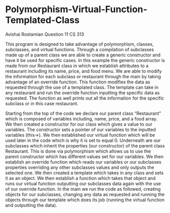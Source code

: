 # Polymorphism-Virtual-Function-Templated-Class

Avishai Rostamian
Question 11 CS 313

  This program is designed to take advantage of polymorphism, classes, subclasses, and virtual functions. Through a compilation of subclasses made up of a parent class we are able to create a generic constructor and have it be used for specific cases. In this example the generic constructor is made from our Restaurant class in which we establish attributes to a restaurant including its name, price, and food menu. We are able to modify the information for each subclass or restaurant through the main by taking advantage of an override function. This function modifies the data as requested through the use of a templated class. The template can take in any restaurant and run the override function inputting the specific data as requested. The function as well prints out all the information for the specific subclass or in this case restaurant.

  Starting from the top of the code we declare our parent class “Restaurant” which is composed of variables including, name, price, and a food array. We then created a constructor for our class which gives a value to our variables. The constructor sets a pointer of our variables to the inputted variables (this->). We then established our virtual function which will be used later in the code which is why it is set to equal 0. Underneath are our subclasses which inherit the properties (our constructor) of the parent class Restaurant. This is done via polymorphism which allows us to use the parent constructor which has different values set for our variables. We then establish an override function which reads our variables or our subclasses properties overriding any other subclasses values and only outputs the selected one. We then created a template which takes in any class and sets it as an object. We then establish a function which takes that object and runs our virtual function outputting our subclasses data again with the use of our override function. In the main we run the code as followed, creating objects for our subclasses, changing any data as requested and running the objects through our template which does its job (running the virtual function and outputting the data).
